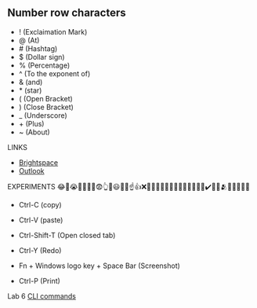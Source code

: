 ## Number row characters
- ! (Exclaimation Mark)
- @ (At)
- \# (Hashtag)
- $ (Dollar sign)
- % (Percentage)
- ^ (To the exponent of)
- & (and)
- \* (star)
- ( (Open Bracket)
- ) (Close Bracket)
- _ (Underscore)
- \+ (Plus)
- ~ (About)

LINKS
- [Brightspace](https://learn.georgebrown.ca/d2l/home)
- [Outlook](https://outlook.office.com/mail/)

EXPERIMENTS
😂👀😭💯🥰📝🥺😨👆🤐😃✅🎉☝️👍❌🤔😀👏🤣😏👋🫶🤞💢😴💚😵‍💫✔️💅✨🫂😄🐱😐🥹🐒

- Ctrl-C (copy)
- Ctrl-V (paste)
- Ctrl-Shift-T (Open closed tab)

- Ctrl-Y (Redo)
- Fn + Windows logo key + Space Bar (Screenshot)
- Ctrl-P (Print)

Lab 6
[CLI commands](docs/cli.md)